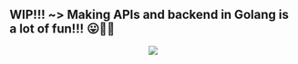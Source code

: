 ## WIP!!! ~> **Making APIs and backend in Golang is a lot of fun!!!** 😛🤟🤟
<p align="center">
  <img src="https://i.giphy.com/3ddUMfA7cmq4l784JX.webp">
</p>

 

